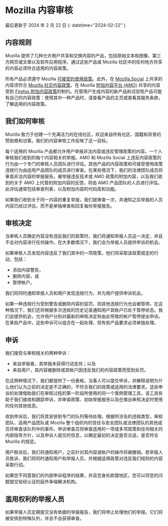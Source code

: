 # Mozilla 内容审核

最后更新于 2024 年 2 月 22 日
{: datetime="2024-02-22" }

## 内容规则

Mozilla 提供了几种允许用户共享和交换内容的产品，包括原始文本和图像、第三方网页或文章以及软件应用程序。通过这些产品或 Mozilla 社区中的任何地方共享的内容必须符合适用的内容政策。

所有产品必须遵守 Mozilla [可接受的使用政策](https://www.mozilla.org/about/legal/acceptable-use)。此外，在 [Mozilla.Social](https://mozilla.social) 上共享的内容须符合 [Mozilla 社交内容政策](https://www.mozilla.org/about/governance/policies/social-content-policies)，在 Mozilla [附加内容平台 (AMO)](https://addons.mozilla.org/firefox) 共享的内容受到 [Firefox 附加内容政策](https://extensionworkshop.com/documentation/publish/add-on-policies)的制约。托管用户生成内容的新产品和试验性产品可能有自己的内容政策：使用其中一种产品时，请查看产品的主页或查看其服务条款，了解适用的内容政策。

## 我们如何审核

Mozilla 致力于创建一个充满活力的在线社区，欢迎来自所有社区、国籍和背景的赞助商和访客。我们的内容审核工作反映了这一目标。

每个适用的 Mozilla 产品都允许用户举报非法内容或违反管理政策的内容。一个人审核我们收到的每个内容相关的举报。AMO 和 Mozilla Social 上违反内容政策的行为由一个专门的审核人员团队进行评估。其他产品的内容政策和可接受使用政策违规行为由适用产品团队的成员进行审查。在某些情况下，我们的法律团队成员将审查非法内容的举报报告。被举报违反技术或 AMO 政策的附加内容，以及我们收到的关于 AMO 上托管的附加内容的反馈，将由 AMO 产品团队的人员进行评估。此评估通常包括审查列表，以及附加内容的代码库和功能。

如果我们收到关于同一内容的重复举报，我们就审查一次，并通知之后举报的人员内容已经过评估，而不是单独审查和回复每份举报报告。

## 审核决定

当审核人员确定内容没有违反我们的政策时，我们将通知举报人员这一决定，并且不会对内容进行任何操作。在大多数情况下，我们会为举报人员提供申诉的机会。

如果审核人员发现内容违反了我们其中的一项政策，他们将采取该政策规定的行动，包括：

* 添加内容警告，
* 删除内容，或
* 暂停帐户。

我们将同时通知举报人员和用户发现违规行为，并为用户提供申诉机会。

如果一种违规行为受到警告或删除内容的惩罚，则其他违规行为也会被暂停。在这种情况下，我们还将根据多次违规的历史记录通知用户其帐户已处于暂停状态。我们会提供机会，允许用户分别对最新的审核决定和由此导致的帐户暂停提出申诉。在某些产品中，这些申诉可以组合在一起处理，但有些产品要求必须单独处理。

## 申诉

我们接受与审核相关的两种申诉：

* 来自举报者，其举报未获得行动支持；以及
* 来自用户，其内容被删除或其帐户因违反我们的内容政策而受到处罚。

在这两种情况下，我们都提供了一份表格，当事人可以提交申诉，并解释说明为什么他们认为之前的决定是不正确的，不符合我们的政策或适用的法律要求。这些申诉的处理借助我们在审核过程的第一阶段所使用的同一个案例管理工具，该工具有助于我们接收和跟踪申诉，并审查政策、初始举报报告以及在做出审核决定时使用的任何其他信息。

收到申诉后，我们将其安排到专门的队列等待处理。根据所涉及的违规类型，审核团队、适用产品团队或 Mozilla 整个组织内的信任与安全团队或法律团队的其他成员将审查该队列中的事件。申诉审查员将审查适用的一项或多项政策和任何相关的内部指导方针，以及申诉人提交的信息，以确定最初的决定是否合适，是否符合 Mozilla 的规定。

用户胜诉后，我们将通知用户，之前针对其内容或帐户的操作将被撤销。若举报人员胜诉，我们将同时通知用户和举报人员，并根据适用政策对违反我们规则的内容采取行动。

如果您不同意我们的内部申诉程序的结果，并且您身处欧盟地区，您可以将您的问题提交给经认证的庭外争端解决机构。

## 滥用权利的举报人员

如果举报人员定期提交没有依据的举报报告，我们将停止处理他们的举报。它们将被安排到特殊队列，并且不会获得审查。
